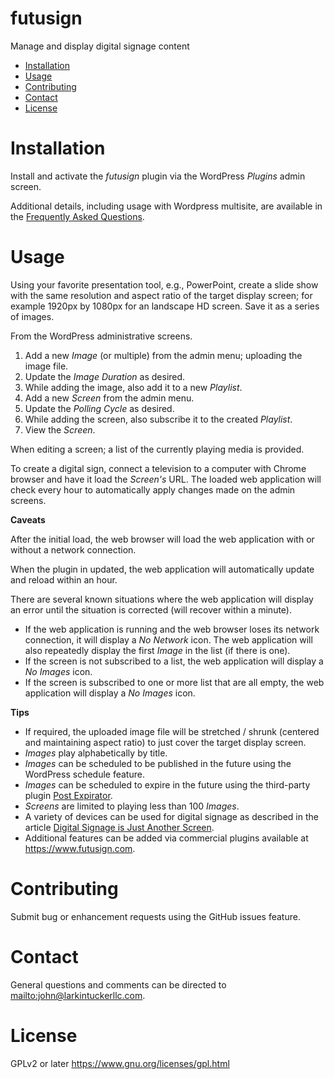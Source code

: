 futusign
====
Manage and display digital signage content

- [Installation](#installation)
- [Usage](#usage)
- [Contributing](#contributing)
- [Contact](#contact)
- [License](#license)

Installation
====

Install and activate the *futusign* plugin via the WordPress *Plugins* admin
screen.

Additional details, including usage with Wordpress multisite, are available
in the [Frequently Asked Questions](https://www.futusign.com/faq/).

Usage
====
Using your favorite presentation tool, e.g., PowerPoint, create a slide
show with the same resolution and aspect ratio of the target display screen;
for example 1920px by 1080px for an landscape HD screen. Save it as a series of
images.

From the WordPress administrative screens.

1. Add a new *Image* (or multiple) from the admin menu; uploading the
image file.
2. Update the *Image Duration* as desired.
3. While adding the image, also add it to a new *Playlist*.
4. Add a new *Screen* from the admin menu.
5. Update the *Polling Cycle* as desired.
6. While adding the screen, also subscribe it to the created *Playlist*.
7. View the *Screen*.

When editing a screen; a list of the currently playing media is provided.

To create a digital sign, connect a television to a computer with Chrome
browser and have it load the *Screen's* URL. The loaded web application will
check every hour to automatically apply changes made on the admin screens.

**Caveats**

After the initial load, the web browser will load the web application with
or without a network connection.

When the plugin in updated, the web application will automatically
update and reload within an hour.

There are several known situations where the web application will display an
error until the situation is corrected (will recover within a minute).

* If the web application is running and the web browser loses its network
connection, it will display a *No Network* icon. The web application will also
repeatedly display the first *Image* in the list (if there is one).
* If the screen is not subscribed to a list, the web application will
display a *No Images* icon.
* If the screen is subscribed to one or more list that are all empty,
the web application will display a *No Images* icon.

**Tips**

* If required, the uploaded image file will be stretched / shrunk (centered and
maintaining aspect ratio) to just cover the target display screen.
* *Images* play alphabetically by title.
* *Images* can be scheduled to be published in the future using the
WordPress schedule feature.
* *Images* can be scheduled to expire in the future using the third-party
plugin [Post Expirator](https://wordpress.org/plugins/post-expirator/).
* *Screens* are limited to playing less than 100 *Images*.
* A variety of devices can be used for digital signage
as described in the article [Digital Signage is Just Another Screen](https://medium.com/@johntucker_48673/digital-signage-is-just-another-screen-e138c2ec3ae9#.244a74dta).
* Additional features can be added via commercial plugins available at
<https://www.futusign.com>.

Contributing
====
Submit bug or enhancement requests using the GitHub issues feature.

Contact
====
General questions and comments can be directed to
<mailto:john@larkintuckerllc.com>.

License
====
GPLv2 or later <https://www.gnu.org/licenses/gpl.html>
